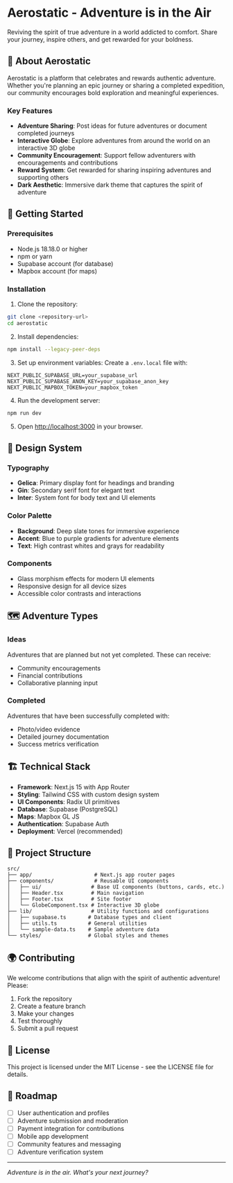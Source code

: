 # Aerostatic - Adventure is in the Air

Reviving the spirit of true adventure in a world addicted to comfort. Share your journey, inspire others, and get rewarded for your boldness.

## 🎈 About Aerostatic

Aerostatic is a platform that celebrates and rewards authentic adventure. Whether you're planning an epic journey or sharing a completed expedition, our community encourages bold exploration and meaningful experiences.

### Key Features

- **Adventure Sharing**: Post ideas for future adventures or document completed journeys
- **Interactive Globe**: Explore adventures from around the world on an interactive 3D globe
- **Community Encouragement**: Support fellow adventurers with encouragements and contributions
- **Reward System**: Get rewarded for sharing inspiring adventures and supporting others
- **Dark Aesthetic**: Immersive dark theme that captures the spirit of adventure

## 🚀 Getting Started

### Prerequisites

- Node.js 18.18.0 or higher
- npm or yarn
- Supabase account (for database)
- Mapbox account (for maps)

### Installation

1. Clone the repository:
```bash
git clone <repository-url>
cd aerostatic
```

2. Install dependencies:
```bash
npm install --legacy-peer-deps
```

3. Set up environment variables:
Create a `.env.local` file with:
```env
NEXT_PUBLIC_SUPABASE_URL=your_supabase_url
NEXT_PUBLIC_SUPABASE_ANON_KEY=your_supabase_anon_key
NEXT_PUBLIC_MAPBOX_TOKEN=your_mapbox_token
```

4. Run the development server:
```bash
npm run dev
```

5. Open [http://localhost:3000](http://localhost:3000) in your browser.

## 🎨 Design System

### Typography
- **Gelica**: Primary display font for headings and branding
- **Gin**: Secondary serif font for elegant text
- **Inter**: System font for body text and UI elements

### Color Palette
- **Background**: Deep slate tones for immersive experience
- **Accent**: Blue to purple gradients for adventure elements
- **Text**: High contrast whites and grays for readability

### Components
- Glass morphism effects for modern UI elements
- Responsive design for all device sizes
- Accessible color contrasts and interactions

## 🗺️ Adventure Types

### Ideas
Adventures that are planned but not yet completed. These can receive:
- Community encouragements
- Financial contributions
- Collaborative planning input

### Completed
Adventures that have been successfully completed with:
- Photo/video evidence
- Detailed journey documentation
- Success metrics verification

## 🏗️ Technical Stack

- **Framework**: Next.js 15 with App Router
- **Styling**: Tailwind CSS with custom design system
- **UI Components**: Radix UI primitives
- **Database**: Supabase (PostgreSQL)
- **Maps**: Mapbox GL JS
- **Authentication**: Supabase Auth
- **Deployment**: Vercel (recommended)

## 📁 Project Structure

```
src/
├── app/                    # Next.js app router pages
├── components/             # Reusable UI components
│   ├── ui/                # Base UI components (buttons, cards, etc.)
│   ├── Header.tsx         # Main navigation
│   ├── Footer.tsx         # Site footer
│   └── GlobeComponent.tsx # Interactive 3D globe
├── lib/                   # Utility functions and configurations
│   ├── supabase.ts       # Database types and client
│   ├── utils.ts          # General utilities
│   └── sample-data.ts    # Sample adventure data
└── styles/               # Global styles and themes
```

## 🌍 Contributing

We welcome contributions that align with the spirit of authentic adventure! Please:

1. Fork the repository
2. Create a feature branch
3. Make your changes
4. Test thoroughly
5. Submit a pull request

## 📄 License

This project is licensed under the MIT License - see the LICENSE file for details.

## 🎯 Roadmap

- [ ] User authentication and profiles
- [ ] Adventure submission and moderation
- [ ] Payment integration for contributions
- [ ] Mobile app development
- [ ] Community features and messaging
- [ ] Adventure verification system

---

*Adventure is in the air. What's your next journey?*